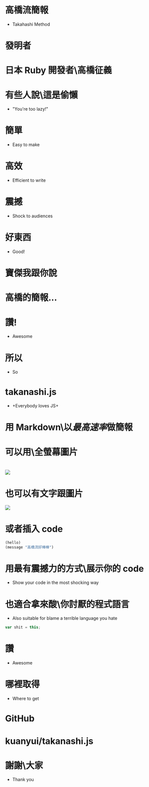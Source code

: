 # 高橋流簡報
- Takahashi Method
# 發明者
# 日本 Ruby 開發者\\高橋征義
# 有些人說\\這是偷懶
- "You're too lazy!"
# 簡單
- Easy to make
# 高效
- Efficient to write
# 震撼
- Shock to audiences
# 好東西
- Good!
# 寶傑我跟你說
# 高橋的簡報...
# 讚!
- Awesome
# 所以
- So
# takanashi.js
- +Everybody loves JS+
# 用 Markdown\\以*最高速率*做簡報
# 可以用\\**全螢幕圖片**
# ![](/images/unit_tests_paseed.jpg)
# 也可以有**文字**跟**圖片**
![](/images/unit_tests_paseed.jpg)
# 或者插入 code
```lisp
(hello)
(message "高橋流好棒棒")
```
# 用最有震撼力的方式\\展示你的 code
- Show your code in the most shocking way
# 也適合拿來酸\\你討厭的程式語言
- Also suitable for blame a terrible language you hate
```js
var shit = this;
```
# 讚
- Awesome
# 哪裡取得
- Where to get
# GitHub
# kuanyui/takanashi.js
# 謝謝\\大家
- Thank you
